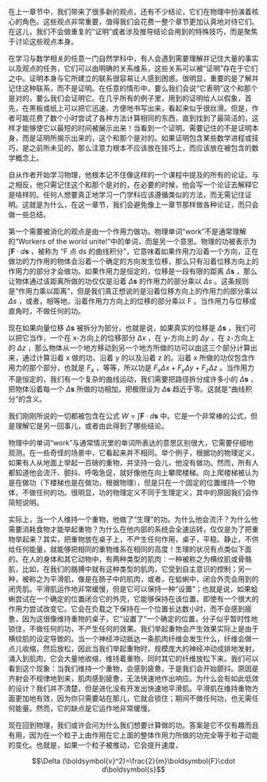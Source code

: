在上一章节中，我们带来了很多新的观点，还有不少结论，它们在物理中扮演着核心的角色。这些观点非常重要，值得我们会花费一整个章节更加认真地对待它们。在这儿，我们不会做重复的“证明”或者涉及推导结论会用到的特殊技巧，而是聚焦于讨论这些观点本身。

在学习与数学相关的任意一门自然学科中，有人会遇到需要理解并记住大量的事实以及观点的任务，它们可以由明确的关系维系，这些关系可以被“证明”存在于它们之中。证明本身与它所建立的联系很容易让人感到困惑。很明显，重要的是了解并记住这种联系，而不是证明。在任意的情形中，要么我们会说“它表明”这个和那个是对的，要么我们会证明它。在几乎所有的例子里，用到的证明给人以假象，首先，在黑板或纸上可以把它迅速、方便地书写出来，看起来似乎很丝滑。但是，作者可能花费了数个小时尝试了各种方法计算相同的东西，直到找到了最简洁的，这样才能够使它以最短的时间被展示出来！当看到一个证明，需要记住的不是证明本身，而是证明所揭示出来的，这个和那个是对的。如果证明包含某些数学进程或技巧，是之前所未见的，那么注意力根本不应该放在技巧上，而应该放在被包含的数学概念上。

自从作者开始学习物理，他根本记不住像这样的一个课程中提及的所有的论证。与之相反，他只需记住这个和那个是对的，在必要的时候，他会写一个论证去解释它是啥样的。任何人想要真正地学习一门学科应该遵循类似的方法，而无需记住证明。这就是为什么，在这一章节，我们会避免像上一章节那样做各种论证，而只会做一些总结。

第一个需要被消化的观点是由一个作用力做功。物理单词“work”不是通常理解的“Workers of the world unite!”中的单词，而是另一个意思。物理的功被表示为 $\int \boldsymbol{F}\cdot d\boldsymbol{s}$ ，被称为 “F 点 ds 的曲线积分”，它意味着如果作用力沿着一个方向，正在做功的力作用的物体会沿着一个确定的方向发生位移，那么只有沿着位移方向上的作用力的部分才会做功。如果作用力是恒定的，位移是一段有限的距离 $\Delta \boldsymbol{s}$ ，那么让物体通过该距离所做的功仅仅是沿着 $\Delta \boldsymbol{s}$ 的作用力的部分乘以 $\Delta{s}$ 。这条规则是“作用力乘以距离”，但是我们真正想说的是沿着位移方向上的作用力的部分乘以 $\Delta{s}$ ，或者，相等地，沿着作用力方向上的位移的部分乘以 F 。当作用力与位移成直角时，不做任何的功。

现在如果向量位移 $\Delta \boldsymbol{s}$ 被拆分为部分，也就是说，如果真实的位移是 $\Delta \boldsymbol{s}$ ，我们可以把它当作，一个在 x-方向上的位移部分 $\Delta{x}$ ，在 y-方向上的 $\Delta{y}$ ，在 z-方向上的 $\Delta{z}$ ，那么物体从一个地方移动到另一个地方所做的功可以由这三个部分计算出来，通过计算沿着 x 做的功、沿着 y 的以及沿着 z 的。沿着 x 所做的功仅包含作用力的那个部分，也就是 $F_x$ ，等等，所以功是 $F_x\Delta{x}+F_y\Delta{y}+F_z\Delta{z}$ 。当作用力不是恒定的，我们有一个复杂的曲线运动，我们需要把路径拆分成许多小的 $\Delta \boldsymbol{s}$ ，把物体沿着每一个 $\Delta \boldsymbol{s}$ 所做的功相加，把极限设为 $\Delta \boldsymbol{s}$ 趋近于零。这就是“曲线积分”的含义。

我们刚刚所说的一切都被包含在公式 $W=\int \boldsymbol{F}\cdot d\boldsymbol{s}$ 中。它是一个非常棒的公式，但是理解它是另一回事儿，或者由此得到了哪些结论。

物理中的单词“work”与通常情况里的单词所表达的意思区别很大，它需要仔细地观测，在一些奇怪的场景中，它看起来并不相同。举个例子，根据功的物理定义，如果有人从地面上举起一百磅的重物，并坚持一会儿，他没有做功。然而，所有人都知道他会流汗、颤抖、呼吸急促，就好像他在向上攀爬楼梯。向上爬楼梯被认为是在做功（下楼梯也是在做功，根据物理），但是只在一个固定的位置维持一个物体，不做任何的功。很明显，功的物理定义不同于生理定义，其中的原因我们会作简短说明。

实际上，当一个人维持一个重物，他做了“生理”的功。为什么他会流汗？为什么他需要消耗食物才能举起重物？为什么在他内部的系统会全速运转，仅仅是为了把重物举起来？其实，把重物放在桌子上，不产生任何作用，桌子，平稳、静止，不供给任何能量，就能够把相同的重物维系在相同的高度！生理的状况有点类似下面的。在人的身体和其它动物中，有两种类型的肌肉：一种被称之为横纹肌或骨骼肌，比如，在我们的胳膊中就有这种类型的肌肉，它受到自主意识的控制；另一种，被称之为平滑肌，像是在肠子中的肌肉，或者，在蛤蜊中，闭合外壳会用到的闭壳肌。平滑肌运作地非常缓慢，但是它可以保持一种“设置”；也就是说，如果蛤蜊尝试在一个确定的位置闭合它的外壳，它能够保持在该位置，即使有一个很大的作用力尝试改变它。它会在负载之下保持在一个位置长达数小时，而不会感到疲惫，因为这很像维持重物的桌子，它“设置了”一个确定的位置，分子似乎暂时性地锁住，不做任何的功，不产生任何的效果。我们举起重物会产生效果实际上是由于横纹肌的设定导致的。当一个神经冲动抵达一条肌肉纤维会发生什么，纤维会做一点儿收缩，然后放松，因此当我们举起重物时，规模庞大的神经冲动成排地发射，涌入到肌肉，它会大量地收缩，维持着重物，同时其它的纤维放松下来。我们可以看到这个现象：当我们维持一个重物，会感到疲惫，于是我们会开始颤抖。原因是齐射会不规律地到来，肌肉感到疲惫，无法快速地作出响应。为什么会有如此低效的设计？我们并不清楚，但是进化没有开发出快速地平滑肌。平滑肌在维持重物方面更加地有效，因为你只需要站在那儿，它就会锁住；期间不做任何功，也无需任何能量。然而，它的缺点是它运作地非常缓慢。

现在回到物理，我们或许会问为什么我们想要计算做的功。答案是它不仅有趣而且有用，因为在一个粒子上由作用在它上面的整体作用力所做的功完全等于粒子动能的变化。也就是，如果一个粒子被推动，它会提升速度，

$$\Delta (\boldsymbol{v}^2)=\frac{2}{m}\boldsymbol{F}\cdot d\boldsymbol{s}$$
